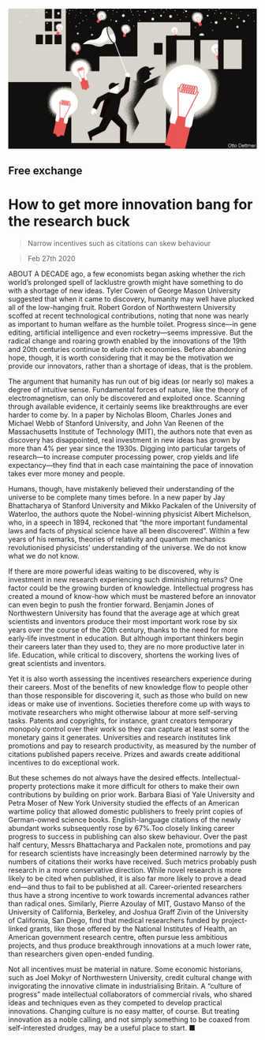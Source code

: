 ![](./images/20200229_FND000_0.jpg)

## Free exchange

# How to get more innovation bang for the research buck

> Narrow incentives such as citations can skew behaviour

> Feb 27th 2020

ABOUT A DECADE ago, a few economists began asking whether the rich world’s prolonged spell of lacklustre growth might have something to do with a shortage of new ideas. Tyler Cowen of George Mason University suggested that when it came to discovery, humanity may well have plucked all of the low-hanging fruit. Robert Gordon of Northwestern University scoffed at recent technological contributions, noting that none was nearly as important to human welfare as the humble toilet. Progress since—in gene editing, artificial intelligence and even rocketry—seems impressive. But the radical change and roaring growth enabled by the innovations of the 19th and 20th centuries continue to elude rich economies. Before abandoning hope, though, it is worth considering that it may be the motivation we provide our innovators, rather than a shortage of ideas, that is the problem.

The argument that humanity has run out of big ideas (or nearly so) makes a degree of intuitive sense. Fundamental forces of nature, like the theory of electromagnetism, can only be discovered and exploited once. Scanning through available evidence, it certainly seems like breakthroughs are ever harder to come by. In a paper by Nicholas Bloom, Charles Jones and Michael Webb of Stanford University, and John Van Reenen of the Massachusetts Institute of Technology (MIT), the authors note that even as discovery has disappointed, real investment in new ideas has grown by more than 4% per year since the 1930s. Digging into particular targets of research—to increase computer processing power, crop yields and life expectancy—they find that in each case maintaining the pace of innovation takes ever more money and people.

Humans, though, have mistakenly believed their understanding of the universe to be complete many times before. In a new paper by Jay Bhattacharya of Stanford University and Mikko Packalen of the University of Waterloo, the authors quote the Nobel-winning physicist Albert Michelson, who, in a speech in 1894, reckoned that “the more important fundamental laws and facts of physical science have all been discovered”. Within a few years of his remarks, theories of relativity and quantum mechanics revolutionised physicists’ understanding of the universe. We do not know what we do not know.

If there are more powerful ideas waiting to be discovered, why is investment in new research experiencing such diminishing returns? One factor could be the growing burden of knowledge. Intellectual progress has created a mound of know-how which must be mastered before an innovator can even begin to push the frontier forward. Benjamin Jones of Northwestern University has found that the average age at which great scientists and inventors produce their most important work rose by six years over the course of the 20th century, thanks to the need for more early-life investment in education. But although important thinkers begin their careers later than they used to, they are no more productive later in life. Education, while critical to discovery, shortens the working lives of great scientists and inventors.

Yet it is also worth assessing the incentives researchers experience during their careers. Most of the benefits of new knowledge flow to people other than those responsible for discovering it, such as those who build on new ideas or make use of inventions. Societies therefore come up with ways to motivate researchers who might otherwise labour at more self-serving tasks. Patents and copyrights, for instance, grant creators temporary monopoly control over their work so they can capture at least some of the monetary gains it generates. Universities and research institutes link promotions and pay to research productivity, as measured by the number of citations published papers receive. Prizes and awards create additional incentives to do exceptional work.

But these schemes do not always have the desired effects. Intellectual-property protections make it more difficult for others to make their own contributions by building on prior work. Barbara Biasi of Yale University and Petra Moser of New York University studied the effects of an American wartime policy that allowed domestic publishers to freely print copies of German-owned science books. English-language citations of the newly abundant works subsequently rose by 67%.Too closely linking career progress to success in publishing can also skew behaviour. Over the past half century, Messrs Bhattacharya and Packalen note, promotions and pay for research scientists have increasingly been determined narrowly by the numbers of citations their works have received. Such metrics probably push research in a more conservative direction. While novel research is more likely to be cited when published, it is also far more likely to prove a dead end—and thus to fail to be published at all. Career-oriented researchers thus have a strong incentive to work towards incremental advances rather than radical ones. Similarly, Pierre Azoulay of MIT, Gustavo Manso of the University of California, Berkeley, and Joshua Graff Zivin of the University of California, San Diego, find that medical researchers funded by project-linked grants, like those offered by the National Institutes of Health, an American government research centre, often pursue less ambitious projects, and thus produce breakthrough innovations at a much lower rate, than researchers given open-ended funding.

Not all incentives must be material in nature. Some economic historians, such as Joel Mokyr of Northwestern University, credit cultural change with invigorating the innovative climate in industrialising Britain. A “culture of progress” made intellectual collaborators of commercial rivals, who shared ideas and techniques even as they competed to develop practical innovations. Changing culture is no easy matter, of course. But treating innovation as a noble calling, and not simply something to be coaxed from self-interested drudges, may be a useful place to start. ■